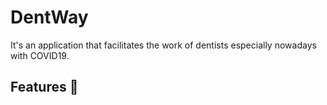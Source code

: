 # DentWay

It's an application that facilitates the work of dentists especially nowadays with COVID19.

## Features :dart:
